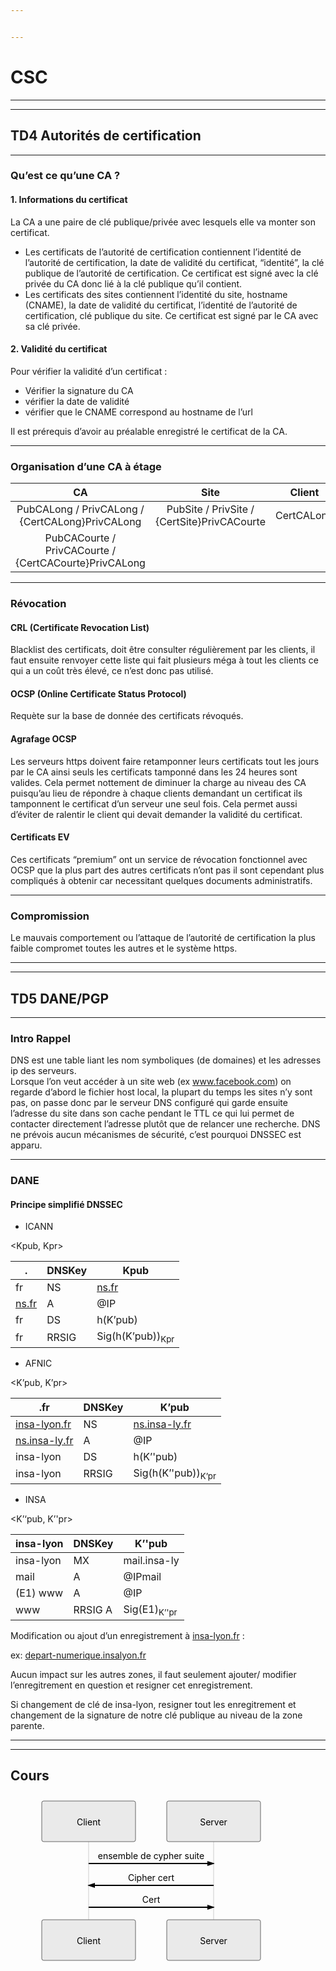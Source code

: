 ```yaml
---


---
```


<h1 id="csc">CSC</h1>
<hr>
<hr>
<h2 id="td4-autorités-de-certification">TD4 Autorités de certification</h2>
<hr>
<h3 id="quest-ce-quune-ca-">Qu’est ce qu’une CA ?</h3>
<h4 id="informations-du-certificat">1. Informations du certificat</h4>
<p>La CA a une paire de clé publique/privée avec lesquels elle va monter son certificat.</p>
<ul>
<li>Les certificats de l’autorité de certification contiennent l’identité de l’autorité de certification, la date de validité du certificat, “identité”, la clé publique de l’autorité de certification. Ce certificat est signé avec la clé privée du CA donc lié à la clé publique qu’il contient.</li>
<li>Les certificats des sites contiennent l’identité du site, hostname (CNAME), la date de validité du certificat, l’identité de l’autorité de certification, clé publique du site. Ce certificat est signé par le CA avec sa clé privée.</li>
</ul>
<h4 id="validité-du-certificat">2. Validité du certificat</h4>
<p>Pour vérifier la validité d’un certificat :</p>
<ul>
<li>Vérifier la signature du CA</li>
<li>vérifier la date de validité</li>
<li>vérifier que le CNAME correspond au hostname de l’url</li>
</ul>
<p>Il est prérequis d’avoir au préalable enregistré le certificat de la CA.</p>
<hr>
<h3 id="organisation-dune-ca-à-étage">Organisation d’une CA à étage</h3>

<table>
<thead>
<tr>
<th align="center">CA</th>
<th align="center">Site</th>
<th align="center">Client</th>
</tr>
</thead>
<tbody>
<tr>
<td align="center">PubCALong / PrivCALong / {CertCALong}PrivCALong</td>
<td align="center">PubSite / PrivSite / {CertSite}PrivCACourte</td>
<td align="center">CertCALong</td>
</tr>
<tr>
<td align="center">PubCACourte / PrivCACourte / {CertCACourte}PrivCALong</td>
<td align="center"></td>
<td align="center"></td>
</tr>
</tbody>
</table><hr>
<h3 id="révocation">Révocation</h3>
<h4 id="crl-certificate-revocation-list">CRL (Certificate Revocation List)</h4>
<p>Blacklist des certificats, doit être consulter régulièrement par les clients, il faut ensuite renvoyer cette liste qui fait plusieurs méga à tout les clients ce qui a un coût très élevé, ce n’est donc pas utilisé.</p>
<h4 id="ocsp-online-certificate-status-protocol">OCSP (Online Certificate Status Protocol)</h4>
<p>Requète sur la base de donnée des certificats révoqués.</p>
<h4 id="agrafage-ocsp">Agrafage OCSP</h4>
<p>Les serveurs https doivent faire retamponner leurs certificats tout les jours par le CA ainsi seuls les certificats tamponné dans les 24 heures sont valides. Cela permet nottement de diminuer la charge au niveau des CA puisqu’au lieu de répondre à chaque clients demandant un certificat ils tamponnent le certificat d’un serveur une seul fois. Cela permet aussi d’éviter de ralentir le client qui devait demander la validité du certificat.</p>
<h4 id="certificats-ev">Certificats EV</h4>
<p>Ces certificats “premium” ont un  service de révocation fonctionnel avec OCSP que la plus part des autres certificats n’ont pas il sont cependant plus compliqués à obtenir car necessitant quelques documents administratifs.</p>
<hr>
<h3 id="compromission">Compromission</h3>
<p>Le mauvais comportement ou l’attaque de l’autorité de certification la plus faible compromet toutes les autres et le système https.</p>
<hr>
<hr>
<h2 id="td5-danepgp">TD5 DANE/PGP</h2>
<hr>
<h3 id="intro-rappel">Intro Rappel</h3>
<p>DNS est une table liant les nom symboliques (de domaines) et les adresses ip des serveurs.<br>
Lorsque l’on veut accéder à un site web (ex <a href="http://www.facebook.com">www.facebook.com</a>) on regarde d’abord le fichier host local, la plupart du temps les sites n’y sont pas, on passe donc par le serveur DNS configuré qui garde ensuite l’adresse du site dans son cache pendant le TTL ce qui lui permet de contacter directement l’adresse plutôt que de relancer une recherche. DNS ne prévois aucun mécanismes de sécurité, c’est pourquoi DNSSEC est apparu.</p>
<hr>
<h3 id="dane">DANE</h3>
<h4 id="principe-simplifié-dnssec">Principe simplifié DNSSEC</h4>
<ul>
<li>ICANN</li>
</ul>
<p>&lt;Kpub, Kpr&gt;</p>

<table>
<thead>
<tr>
<th>.</th>
<th>DNSKey</th>
<th>Kpub</th>
</tr>
</thead>
<tbody>
<tr>
<td>fr</td>
<td>NS</td>
<td><a href="http://ns.fr">ns.fr</a></td>
</tr>
<tr>
<td><a href="http://ns.fr">ns.fr</a></td>
<td>A</td>
<td>@IP</td>
</tr>
<tr>
<td>fr</td>
<td>DS</td>
<td>h(K’pub)</td>
</tr>
<tr>
<td>fr</td>
<td>RRSIG</td>
<td>Sig(h(K’pub))<sub>Kpr</sub></td>
</tr>
</tbody>
</table><ul>
<li>AFNIC</li>
</ul>
<p>&lt;K’pub, K’pr&gt;</p>

<table>
<thead>
<tr>
<th>.fr</th>
<th>DNSKey</th>
<th>K’pub</th>
</tr>
</thead>
<tbody>
<tr>
<td><a href="http://insa-lyon.fr">insa-lyon.fr</a></td>
<td>NS</td>
<td><a href="http://ns.insa-ly.fr">ns.insa-ly.fr</a></td>
</tr>
<tr>
<td><a href="http://ns.insa-ly.fr">ns.insa-ly.fr</a></td>
<td>A</td>
<td>@IP</td>
</tr>
<tr>
<td>insa-lyon</td>
<td>DS</td>
<td>h(K’'pub)</td>
</tr>
<tr>
<td>insa-lyon</td>
<td>RRSIG</td>
<td>Sig(h(K’'pub))<sub>K’pr</sub></td>
</tr>
</tbody>
</table><ul>
<li>INSA</li>
</ul>
<p>&lt;K’‘pub, K’'pr&gt;</p>

<table>
<thead>
<tr>
<th>insa-lyon</th>
<th>DNSKey</th>
<th>K’'pub</th>
</tr>
</thead>
<tbody>
<tr>
<td>insa-lyon</td>
<td>MX</td>
<td>mail.insa-ly</td>
</tr>
<tr>
<td>mail</td>
<td>A</td>
<td>@IPmail</td>
</tr>
<tr>
<td>(E1) www</td>
<td>A</td>
<td>@IP</td>
</tr>
<tr>
<td>www</td>
<td>RRSIG A</td>
<td>Sig(E1)<sub>K’'pr</sub></td>
</tr>
</tbody>
</table><p>Modification ou ajout d’un enregistrement à <a href="http://insa-lyon.fr">insa-lyon.fr</a> :</p>
<p>ex: <a href="http://depart-numerique.insalyon.fr">depart-numerique.insalyon.fr</a></p>
<p>Aucun impact sur les autres zones, il faut seulement ajouter/ modifier l’enregitrement en question et resigner cet enregistrement.</p>
<p>Si changement de clé de insa-lyon, resigner tout les enregitrement et changement de la signature de notre clé publique au niveau de la zone parente.</p>
<hr>
<hr>
<h2 id="cours">Cours</h2>
<div class="mermaid"><svg xmlns="http://www.w3.org/2000/svg" id="mermaid-svg-mKeWA55E49PZoKCt" height="100%" width="100%" style="max-width:450px;" viewBox="-50 -10 450 266"><g></g><g><line id="actor217" x1="75" y1="5" x2="75" y2="255" class="actor-line" stroke-width="0.5px" stroke="#999"></line><rect x="0" y="0" fill="#eaeaea" stroke="#666" width="150" height="65" rx="3" ry="3" class="actor"></rect><text x="75" y="32.5" dominant-baseline="central" alignment-baseline="central" class="actor" style="text-anchor: middle;"><tspan x="75" dy="0">Client</tspan></text></g><g><line id="actor218" x1="275" y1="5" x2="275" y2="255" class="actor-line" stroke-width="0.5px" stroke="#999"></line><rect x="200" y="0" fill="#eaeaea" stroke="#666" width="150" height="65" rx="3" ry="3" class="actor"></rect><text x="275" y="32.5" dominant-baseline="central" alignment-baseline="central" class="actor" style="text-anchor: middle;"><tspan x="275" dy="0">Server</tspan></text></g><defs><marker id="arrowhead" refX="5" refY="2" markerWidth="6" markerHeight="4" orient="auto"><path d="M 0,0 V 4 L6,2 Z"></path></marker></defs><defs><marker id="crosshead" markerWidth="15" markerHeight="8" orient="auto" refX="16" refY="4"><path fill="black" stroke="#000000" stroke-width="1px" d="M 9,2 V 6 L16,4 Z" style="stroke-dasharray: 0, 0;"></path><path fill="none" stroke="#000000" stroke-width="1px" d="M 0,1 L 6,7 M 6,1 L 0,7" style="stroke-dasharray: 0, 0;"></path></marker></defs><g><text x="175" y="93" class="messageText" style="text-anchor: middle;">ensemble de cypher suite</text><line x1="75" y1="100" x2="275" y2="100" class="messageLine0" stroke-width="2" stroke="black" marker-end="url(#arrowhead)" style="fill: none;"></line></g><g><text x="175" y="128" class="messageText" style="text-anchor: middle;">Cipher cert</text><line x1="275" y1="135" x2="75" y2="135" class="messageLine0" stroke-width="2" stroke="black" marker-end="url(#arrowhead)" style="fill: none;"></line></g><g><text x="175" y="163" class="messageText" style="text-anchor: middle;">Cert</text><line x1="75" y1="170" x2="275" y2="170" class="messageLine0" stroke-width="2" stroke="black" marker-end="url(#arrowhead)" style="fill: none;"></line></g><g><rect x="0" y="190" fill="#eaeaea" stroke="#666" width="150" height="65" rx="3" ry="3" class="actor"></rect><text x="75" y="222.5" dominant-baseline="central" alignment-baseline="central" class="actor" style="text-anchor: middle;"><tspan x="75" dy="0">Client</tspan></text></g><g><rect x="200" y="190" fill="#eaeaea" stroke="#666" width="150" height="65" rx="3" ry="3" class="actor"></rect><text x="275" y="222.5" dominant-baseline="central" alignment-baseline="central" class="actor" style="text-anchor: middle;"><tspan x="275" dy="0">Server</tspan></text></g></svg></div>

